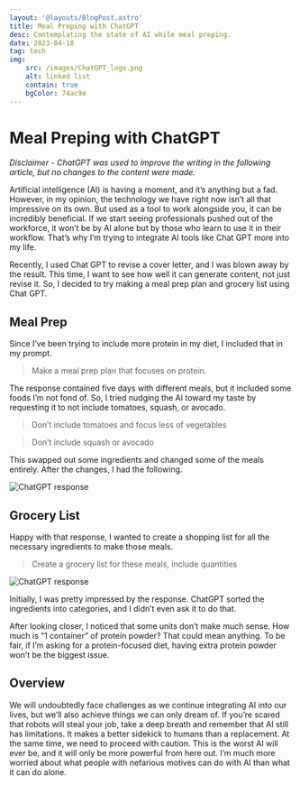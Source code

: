 ```yaml
---
layout: '@layouts/BlogPost.astro'
title: Meal Preping with ChatGPT
desc: Contemplating the state of AI while meal preping.
date: 2023-04-18
tag: tech
img:
    src: /images/ChatGPT_logo.png
    alt: linked list
    contain: true
    bgColor: 74ac9e
---
```


# Meal Preping with ChatGPT

*Disclaimer - ChatGPT was used to improve the writing in the following article, but no changes to the content were made.*

Artificial intelligence (AI) is having a moment, and it’s anything but a fad. However, in my opinion, the technology we have right now isn’t all that impressive on its own. But used as a tool to work alongside you, it can be incredibly beneficial. If we start seeing professionals pushed out of the workforce, it won’t be by AI alone but by those who learn to use it in their workflow. That’s why I’m trying to integrate AI tools like Chat GPT more into my life.

Recently, I used Chat GPT to revise a cover letter, and I was blown away by the result. This time, I want to see how well it can generate content, not just revise it. So, I decided to try making a meal prep plan and grocery list using Chat GPT.

## Meal Prep

Since I’ve been trying to include more protein in my diet, I included that in my prompt.

> Make a meal prep plan that focuses on protein.

The response contained five days with different meals, but it included some foods I’m not fond of. So, I tried nudging the AI toward my taste by requesting it to not include tomatoes, squash, or avocado.

> Don’t include tomatoes and focus less of vegetables

> Don’t include squash or avocado

This swapped out some ingredients and changed some of the meals entirely. After the changes, I had the following.

![ChatGPT response](/images/chat_1.png)

## Grocery List

Happy with that response, I wanted to create a shopping list for all the necessary ingredients to make those meals.

> Create a grocery list for these meals, include quantities

![ChatGPT response](/images/chat_2.png)

Initially, I was pretty impressed by the response. ChatGPT sorted the ingredients into categories, and I didn’t even ask it to do that.

After looking closer, I noticed that some units don’t make much sense. How much is “1 container” of protein powder? That could mean anything. To be fair, if I’m asking for a protein-focused diet, having extra protein powder won’t be the biggest issue.

## Overview

We will undoubtedly face challenges as we continue integrating AI into our lives, but we’ll also achieve things we can only dream of. If you’re scared that robots will steal your job, take a deep breath and remember that AI still has limitations. It makes a better sidekick to humans than a replacement. At the same time, we need to proceed with caution. This is the worst AI will ever be, and it will only be more powerful from here out. I’m much more worried about what people with nefarious motives can do with AI than what it can do alone.